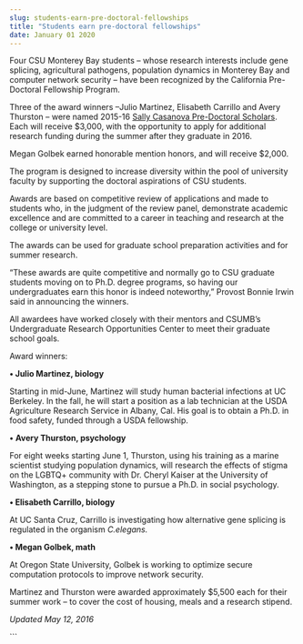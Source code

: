 ```yaml
---
slug: students-earn-pre-doctoral-fellowships
title: "Students earn pre-doctoral fellowships"
date: January 01 2020
---
```


 
<p>
  Four CSU Monterey Bay students – whose research interests include gene
  splicing, agricultural pathogens, population dynamics in Monterey Bay and
  computer network security – have been recognized by the California
  Pre-Doctoral Fellowship Program.
</p>
<p>
  Three of the award winners –Julio Martinez, Elisabeth Carrillo and Avery
  Thurston – were named 2015&#45;16
  <a href="https://www.calstate.edu/predoc/scholars/"
    >Sally Casanova Pre&#45;Doctoral Scholars</a
  >. Each will receive $3,000, with the opportunity to apply for additional
  research funding during the summer after they graduate in 2016.
</p>
<p>Megan Golbek earned honorable mention honors, and will receive $2,000.</p>
<p>
  The program is designed to increase diversity within the pool of university
  faculty by supporting the doctoral aspirations of CSU students.
</p>
<p>
  Awards are based on competitive review of applications and made to students
  who, in the judgment of the review panel, demonstrate academic excellence and
  are committed to a career in teaching and research at the college or
  university level.
</p>
<p>
  The awards can be used for graduate school preparation activities and for
  summer research.
</p>
<p>
  “These awards are quite competitive and normally go to CSU graduate students
  moving on to Ph.D. degree programs, so having our undergraduates earn this
  honor is indeed noteworthy,” Provost Bonnie Irwin said in announcing the
  winners.
</p>
<p>
  All awardees have worked closely with their mentors and CSUMB’s Undergraduate
  Research Opportunities Center to meet their graduate school goals.
</p>
<p>Award winners:</p>
<p><strong>• Julio Martinez, biology</strong></p>
<p>
  Starting in mid&#45;June, Martinez will study human bacterial infections at UC
  Berkeley. In the fall, he will start a position as a lab technician at the
  USDA Agriculture Research Service in Albany, Cal. His goal is to obtain a
  Ph.D. in food safety, funded through a USDA fellowship.
</p>
<p><strong>•</strong> <strong>Avery Thurston, psychology</strong></p>
<p>
  For eight weeks starting June 1, Thurston, using his training as a marine
  scientist studying population dynamics, will research the effects of stigma on
  the LGBTQ+ community with Dr. Cheryl Kaiser at the University of Washington,
  as a stepping stone to pursue a Ph.D. in social psychology.
</p>
<p><strong>• Elisabeth Carrillo, biology</strong></p>
<p>
  At UC Santa Cruz, Carrillo is investigating how alternative gene splicing is
  regulated in the organism <em>C.elegans.</em>
</p>
<p><strong>• Megan Golbek, math</strong></p>
<p>
  At Oregon State University, Golbek is working to optimize secure computation
  protocols to improve network security.
</p>
<p>
  Martinez and Thurston were awarded approximately $5,500 each for their summer
  work – to cover the cost of housing, meals and a research stipend.
</p>
<p><em>Updated May 12, 2016</em></p>
```
